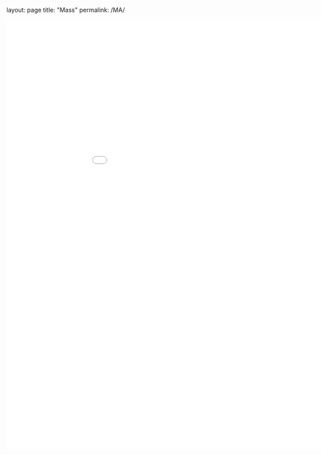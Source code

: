 layout: page
title: "Mass"
permalink: /MA/

<iframe id="igraph" scrolling="no" style="border:none;" seamless="seamless" src="figs/Tracking Data Massachusetts.html" height="1000" width="1000"></iframe>
